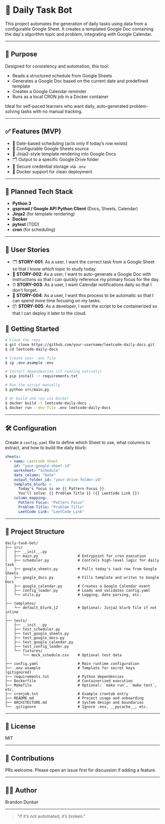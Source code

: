 # 🧠 Daily Task Bot

This project automates the generation of daily tasks using data from a configurable Google Sheet. It creates a templated Google Doc containing the day's algorithm topic and problem, integrating with Google Calendar.

---

## 📌 Purpose

Designed for consistency and automation, this tool:

* Reads a structured schedule from Google Sheets
* Generates a Google Doc based on the current date and predefined template
* Creates a Google Calendar reminder
* Runs as a local CRON job in a Docker container

Ideal for self-paced learners who want daily, auto-generated problem-solving tasks with no manual tracking.

---

## ✅ Features (MVP)

* 📅 Date-based scheduling (acts only if today’s row exists)
* 📄 Configurable Google Sheets source
* 🧩 Jinja2-style template rendering into Google Docs
* 🗂 Output to a specific Google Drive folder
* 🔐 Secure credential storage via `.env`
* 🐳 Docker support for clean deployment

---

## 🧪 Planned Tech Stack

* **Python 3**
* **gspread / Google API Python Client** (Docs, Sheets, Calendar)
* **Jinja2** (for template rendering)
* **Docker**
* **pytest** (TDD)
* **cron** (for scheduling)

---

## 🧃 User Stories

* 🗂 **STORY-001**: As a user, I want the correct task from a Google Sheet so that I know which topic to study today.
* 📝 **STORY-002**: As a user, I want to auto-generate a Google Doc with instructions so that I can quickly reference my primary focus for the day.
* ⏰ **STORY-003**: As a user, I want Calendar notifications daily so that I don't forget.
* 🤖 **STORY-004**: As a user, I want this process to be automatic so that I can spend more time focusing on my tasks.
* 📦 **STORY-005**: As a developer, I want the script to be containerized so that I can deploy it later to the cloud.

## 🚀 Getting Started

```bash
# Clone the repo
$ git clone https://github.com/your-username/leetcode-daily-docs.git
$ cd leetcode-daily-docs

# Create your .env file
$ cp .env.example .env

# Install dependencies (if running natively)
$ pip install -r requirements.txt

# Run the script manually
$ python src/main.py

# Or build and run via Docker
$ docker build -t leetcode-daily-docs .
$ docker run --env-file .env leetcode-daily-docs
```

---

## 🛠 Configuration

Create a `config.yaml` file to define which Sheet to use, what columns to extract, and how to build the daily blurb:

```yaml
sheets:
  - name: LeetCode Sheet
    id: "your-google-sheet-id"
    worksheet: "Schedule"
    date_column: "Date"
    output_folder_id: "your-drive-folder-id"
    template_blurb: >
      Today's focus is on {{ Pattern Focus }}.
      You'll solve: {{ Problem Title }} ({{ LeetCode Link }})
    column_mapping:
      Pattern Focus: "Pattern Focus"
      Problem Title: "Problem Title"
      LeetCode Link: "LeetCode Link"
```

---

## 🧱 Project Structure

```
daily-task-bot/
├── src/
│   ├── __init__.py
│   ├── main.py                  # Entrypoint for cron execution
│   ├── scheduler.py             # Controls high-level logic for daily task
│   ├── google_sheets.py         # Pulls today's task row from Google Sheets
│   ├── google_docs.py           # Fills template and writes to Google Docs
│   ├── google_calendar.py       # Creates a Google Calendar event
│   ├── config_loader.py         # Loads and validates config.yaml
│   └── utils.py                 # Logging, date parsing, etc.
│
├── templates/
│   └── default_blurb.j2         # Optional: Jinja2 blurb file if not inline
│
├── tests/
│   ├── __init__.py
│   ├── test_scheduler.py
│   ├── test_google_sheets.py
│   ├── test_google_docs.py
│   ├── test_google_calendar.py
│   ├── test_config_loader.py
│   └── fixtures/
│       └── mock_schedule.csv    # Optional test data
│
├── config.yaml                  # Main runtime configuration
├── .env.example                 # Template for secret keys (gitignored)
├── requirements.txt             # Python dependencies
├── Dockerfile                   # Containerized execution
├── Makefile                     # Optional: `make run`, `make test`, etc.
├── cronjob.txt                  # Example crontab entry
├── README.md                    # Project usage and onboarding
├── ARCHITECTURE.md              # System design and boundaries
└── .gitignore                   # Ignore .env, __pycache__, etc.
```

---

## 📄 License

MIT

---

## 🤝 Contributions

PRs welcome. Please open an issue first for discussion if adding a feature.

---

## 👨‍💻 Author

Brandon Dunbar

---

> "If it’s not automated, it’s broken."
